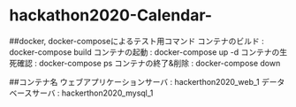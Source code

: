 # hackathon2020-Calendar-

##docker, docker-composeによるテスト用コマンド
コンテナのビルド : docker-compose build
コンテナの起動 : docker-compose up -d
コンテナの生死確認 : docker-compose ps
コンテナの終了&削除 : docker-compose down

##コンテナ名
ウェブアプリケーションサーバ : hackerthon2020_web_1
データベースサーバ : hackerthon2020_mysql_1
